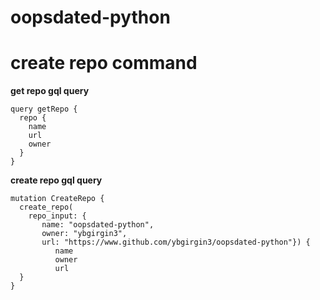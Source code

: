 # oopsdated-python

# create repo command


**get repo gql query**
```gql
query getRepo {
  repo {
    name
    url
    owner
  }
}
```


**create repo gql query**
```gql
mutation CreateRepo {
  create_repo(
    repo_input: {
       name: "oopsdated-python", 
       owner: "ybgirgin3", 
       url: "https://www.github.com/ybgirgin3/oopsdated-python"}) {
          name
          owner
          url
  }
}
```



